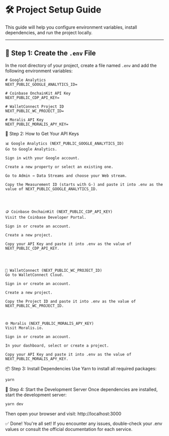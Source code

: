 # 🛠️ Project Setup Guide

This guide will help you configure environment variables, install dependencies, and run the project locally.

---

## 📁 Step 1: Create the `.env` File

In the root directory of your project, create a file named `.env` and add the following environment variables:

```env
# Google Analytics
NEXT_PUBLIC_GOOGLE_ANALYTICS_ID=

# Coinbase OnchainKit API Key
NEXT_PUBLIC_CDP_API_KEY=

# WalletConnect Project ID
NEXT_PUBLIC_WC_PROJECT_ID=

# Moralis API Key
NEXT_PUBLIC_MORALIS_APY_KEY=

```


🔐 Step 2: How to Get Your API Keys


```env
📊 Google Analytics (NEXT_PUBLIC_GOOGLE_ANALYTICS_ID)
Go to Google Analytics.

Sign in with your Google account.

Create a new property or select an existing one.

Go to Admin → Data Streams and choose your Web stream.

Copy the Measurement ID (starts with G-) and paste it into .env as the value of NEXT_PUBLIC_GOOGLE_ANALYTICS_ID.




🪙 Coinbase OnchainKit (NEXT_PUBLIC_CDP_API_KEY)
Visit the Coinbase Developer Portal.

Sign in or create an account.

Create a new project.

Copy your API Key and paste it into .env as the value of NEXT_PUBLIC_CDP_API_KEY.




🔗 WalletConnect (NEXT_PUBLIC_WC_PROJECT_ID)
Go to WalletConnect Cloud.

Sign in or create an account.

Create a new project.

Copy the Project ID and paste it into .env as the value of NEXT_PUBLIC_WC_PROJECT_ID.



🌐 Moralis (NEXT_PUBLIC_MORALIS_APY_KEY)
Visit Moralis.io.

Sign in or create an account.

In your dashboard, select or create a project.

Copy your API Key and paste it into .env as the value of NEXT_PUBLIC_MORALIS_APY_KEY.

```


📦 Step 3: Install Dependencies
Use Yarn to install all required packages:

```bash
yarn
```


🚀 Step 4: Start the Development Server
Once dependencies are installed, start the development server:

```bash
yarn dev
```
Then open your browser and visit:
http://localhost:3000


✅ Done!
You're all set! If you encounter any issues, double-check your .env values or consult the official documentation for each service.

